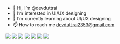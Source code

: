 - 👋 Hi, I’m @devduttrai
- 👀 I’m interested in UI/UX designing
- 🌱 I’m currently learning about UI/UX designing
- 📫 How to reach me devduttrai2353@gmail.com


![](https://img.shields.io/badge/<UI/UX>-<Figma>-informational?style=flat&logo=<LOGO_NAME>&logoColor=white&color=2bbc8a)
![](https://img.shields.io/badge/<Sketching>-<Concepts>-informational?style=flat&logo=<LOGO_NAME>&logoColor=white&color=2bbc8a)
![](https://img.shields.io/badge/<Sketching>-<AdobeIllustrator>-informational?style=flat&logo=<LOGO_NAME>&logoColor=white&color=2bbc8a)
![](https://img.shields.io/badge/<Code>-<Java>-informational?style=flat&logo=<LOGO_NAME>&logoColor=white&color=2bbc8a)
![](https://img.shields.io/badge/<Editor>-<IntelliJ>-informational?style=flat&logo=<LOGO_NAME>&logoColor=white&color=2bbc8a)
![](https://img.shields.io/badge/<AppDevelopment>-<Flutter>-informational?style=flat&logo=<LOGO_NAME>&logoColor=white&color=2bbc8a)
![](https://img.shields.io/badge/<Editor>-<AndroidStudio>-informational?style=flat&logo=<LOGO_NAME>&logoColor=white&color=2bbc8a)
